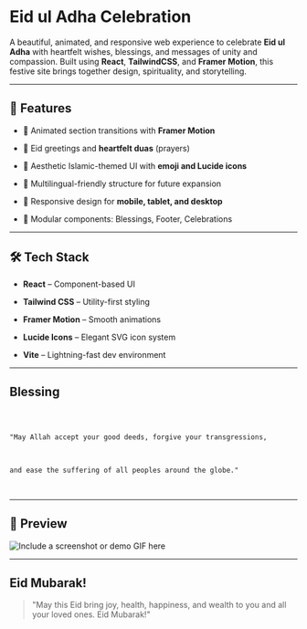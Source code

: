   

# Eid ul Adha Celebration

  
  

A beautiful, animated, and responsive web experience to celebrate **Eid ul Adha** with heartfelt wishes, blessings, and messages of unity and compassion. Built using **React**, **TailwindCSS**, and **Framer Motion**, this festive site brings together design, spirituality, and storytelling.

  

  

---

  

  

## 🌟 Features

  

  

- 🎉 Animated section transitions with **Framer Motion**

  

- 🌙 Eid greetings and **heartfelt duas** (prayers)

  

- 🎨 Aesthetic Islamic-themed UI with **emoji and Lucide icons**

  

- 💬 Multilingual-friendly structure for future expansion

  

- 🔄 Responsive design for **mobile, tablet, and desktop**

  

- 💚 Modular components: Blessings, Footer, Celebrations

  

  

---

  
  
  

  

## 🛠️ Tech Stack

  

  

*  **React** – Component-based UI

  

*  **Tailwind CSS** – Utility-first styling

  

*  **Framer Motion** – Smooth animations

  

*  **Lucide Icons** – Elegant SVG icon system

  

*  **Vite** – Lightning-fast dev environment

  

---

  

  

## Blessing

  

  

```html

  

"May Allah accept your good deeds, forgive your transgressions,

  

and ease the suffering of all peoples around the globe."

  

```

  

  

---

  

  

## 📸 Preview

  

  

![*Include a screenshot or demo GIF here*](https://eid-mubarak2025.netlify.app/banner.png)

  

  

---

  

  

## Eid Mubarak!

  

  

> "May this Eid bring joy, health, happiness, and wealth to you and all your loved ones. Eid Mubarak!"